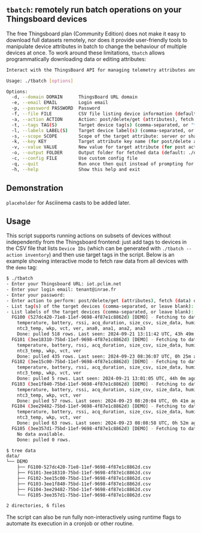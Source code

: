 ## `tbatch`: remotely run batch operations on your Thingsboard devices

The free Thingsboard plan (Community Edition) does not make it easy to download full datasets remotely, nor does it provide user-friendly tools to manipulate device attributes in batch to change the behaviour of multiple devices at once. To work around these limitations, `tbatch` allows programmatically downloading data or editing attributes:

``` sh
Interact with the ThingsBoard API for managing telemetry attributes and fetching data in batch.

Usage: ./tbatch [options]

Options:
  -d, --domain DOMAIN      ThingsBoard URL domain
  -e, --email EMAIL        Login email
  -p, --password PASSWORD  Password
  -f, --file FILE          CSV file listing device information (default: deviceids.csv)
  -a, --action ACTION      Action: post/delete/get (attributes), fetch (data), or inventory (build device CSV list) (default: get)
  -t, --tags TAG(S)        Target device tag(s) (comma-separated, or "*")
  -l, --labels LABEL(S)    Target device label(s) (comma-separated, or "*")
  -s, --scope SCOPE        Scope of the target attribute: server or shared (default: shared)
  -k, --key KEY            Target attribute key name (for post/delete actions)
  -v, --value VALUE        New value for target attribute (for post action)
  -o, --output FOLDER      Output folder for fetched data (default: ./data/)
  -c, --config FILE        Use custom config file
  -q, --quit               Run once then quit instead of prompting for new actions (only place this flag at the end of the command)
  -h, --help               Show this help and exit
```

## Demonstration

`placeholder` for Asciinema casts to be added later.

## Usage

This script supports running actions on subsets of devices without independently from the Thingsboard frontend: just add tags to devices in the CSV file that lists `Device IDs` (which can be generated with `./tbatch --action inventory`) and then use target tags in the script. Below is an example showing interactive mode to fetch raw data from all devices with the `demo` tag:

``` sh
$ ./tbatch
- Enter your Thingsboard URL: iot.pclim.net
- Enter your login email: tenant@inrae.fr
- Enter your password: 
- Enter action to perform: post/delete/get (attributes), fetch (data) or inventory (build device CSV list): fetch
- List tag(s) of the target devices (comma-separated, or leave blank): demo
- List labels of the target devices (comma-separated, or leave blank): 
  FG100 (527dc420-71e8-11ef-9698-4f87e1c8862d) [DEMO] - Fetching to data/…
    temperature, battery, rssi, acq_duration, size_csv, size_data, humidity, lux, ntc0_temp, ntc1_temp, ntc2_temp, 
    ntc3_temp, wkp, vct, ver, ana0, ana1, ana2, ana3 
    Done: pulled 518 rows. Last seen: 2024-09-21 13:11:42 UTC, 43h 49m ago.
  FG101 (3ee18310-75bd-11ef-9698-4f87e1c8862d) [DEMO] - Fetching to data/…
    temperature, battery, rssi, acq_duration, size_csv, size_data, humidity, lux, ntc0_temp, ntc1_temp, ntc2_temp, 
    ntc3_temp, wkp, vct, ver 
    Done: pulled 435 rows. Last seen: 2024-09-23 08:36:07 UTC, 0h 25m ago.
  FG102 (3ee15c00-75bd-11ef-9698-4f87e1c8862d) [DEMO] - Fetching to data/…
    temperature, battery, rssi, acq_duration, size_csv, size_data, humidity, lux, ntc0_temp, ntc1_temp, ntc2_temp, 
    ntc3_temp, wkp, vct, ver 
    Done: pulled 5 rows. Last seen: 2024-09-21 13:01:05 UTC, 44h 0m ago.
  FG103 (3ee1f840-75bd-11ef-9698-4f87e1c8862d) [DEMO] - Fetching to data/…
    temperature, battery, rssi, acq_duration, size_csv, size_data, humidity, lux, ntc0_temp, ntc1_temp, ntc2_temp, 
    ntc3_temp, wkp, vct, ver 
    Done: pulled 57 rows. Last seen: 2024-09-23 08:20:04 UTC, 0h 41m ago.
  FG104 (3ee29482-75bd-11ef-9698-4f87e1c8862d) [DEMO] - Fetching to data/…
    temperature, battery, rssi, acq_duration, size_csv, size_data, humidity, lux, ntc0_temp, ntc1_temp, ntc2_temp, 
    ntc3_temp, wkp, vct, ver 
    Done: pulled 63 rows. Last seen: 2024-09-23 08:08:58 UTC, 0h 52m ago.
  FG105 (3ee357d1-75bd-11ef-9698-4f87e1c8862d) [DEMO] - Fetching to data/…
    No data available.
    Done: pulled 0 rows.
```

``` sh
$ tree data
data/
└── DEMO
    ├── FG100-527dc420-71e8-11ef-9698-4f87e1c8862d.csv
    ├── FG101-3ee18310-75bd-11ef-9698-4f87e1c8862d.csv
    ├── FG102-3ee15c00-75bd-11ef-9698-4f87e1c8862d.csv
    ├── FG103-3ee1f840-75bd-11ef-9698-4f87e1c8862d.csv
    ├── FG104-3ee29482-75bd-11ef-9698-4f87e1c8862d.csv
    └── FG105-3ee357d1-75bd-11ef-9698-4f87e1c8862d.csv

2 directories, 6 files
```

The script can also be run fully non-interactively using runtime flags to automate its execution in a cronjob or other routine.
